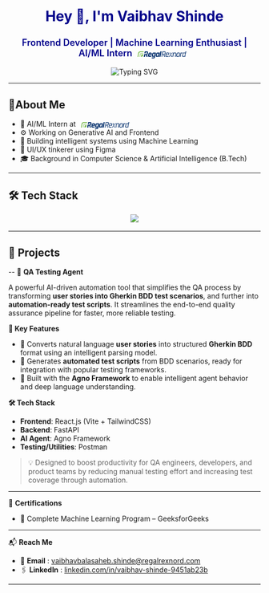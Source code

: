 <!-- GitHub Profile README: Vaibhav Shinde -->

<h1 align="center" style="color:#00008B;">Hey 👋, I'm Vaibhav Shinde</h1>

<h3 align="center" style="font-size: 18px; font-weight: 600; color: #00008B;">
  Frontend Developer | Machine Learning Enthusiast | AI/ML Intern  <img src="/RRX_Logo_Regal_Rexnord_TM_RGB.png" height="14" style="vertical-align: middle; position: relative; top: 2px; margin: 0 6px; border-radius: 4px;" />
</h3>


<p align="center">
  <img src="https://readme-typing-svg.herokuapp.com?font=Fira+Code&weight=500&pause=1000&color=228B22&center=true&vCenter=true&width=435&lines=AI+%2F+ML+Intern+%40+RegalRexnord;Frontend+Developer;+Machine+Learning+Enthusiast" alt="Typing SVG" />
</p>

---

## 🌟About Me

- 🤖 AI/ML Intern at <img src="/RRX_Logo_Regal_Rexnord_TM_RGB.png" height="14" style="vertical-align: middle; position: relative; top: 2px; margin: 0 6px; border-radius: 4px;" />
- ⚙️ Working on Generative AI and Frontend
- 🧠 Building intelligent systems using Machine Learning
- 🎨 UI/UX tinkerer using Figma
- 🎓 Background in Computer Science & Artificial Intelligence (B.Tech)

---

## 🛠️ Tech Stack

<p align="center">
  <a href="https://skillicons.dev">
    <img src="https://skillicons.dev/icons?i=java,cpp,js,py,react,vite,tailwind,css,html,spring,nodejs,postman,git,github,fastapi,figma,mongodb,mysql,sklearn" />
  </a>
</p>

---

## 🚀 Projects

--
🧠 **QA Testing Agent**

A powerful AI-driven automation tool that simplifies the QA process by transforming **user stories into Gherkin BDD test scenarios**, and further into **automation-ready test scripts**. It streamlines the end-to-end quality assurance pipeline for faster, more reliable testing.

**🔧 Key Features**
- 📝 Converts natural language **user stories** into structured **Gherkin BDD** format using an intelligent parsing model.
- 🧪 Generates **automated test scripts** from BDD scenarios, ready for integration with popular testing frameworks.
- 🤖 Built with the **Agno Framework** to enable intelligent agent behavior and deep language understanding.

**🛠️ Tech Stack**
- **Frontend**: React.js (Vite + TailwindCSS)
- **Backend**: FastAPI
- **AI Agent**: Agno Framework
- **Testing/Utilities**: Postman

> 💡 Designed to boost productivity for QA engineers, developers, and product teams by reducing manual testing effort and increasing test coverage through automation.




---

📜 **Certifications**

- 🧠 Complete Machine Learning Program – GeeksforGeeks

---

📬 **Reach Me**

- 📧 **Email** : [vaibhavbalasaheb.shinde@regalrexnord.com](mailto:vaibhavbalasaheb.shinde@regalrexnord.com)
- 🖇️ **LinkedIn** : [linkedin.com/in/vaibhav-shinde-9451ab23b](https://linkedin.com/in/vaibhav-shinde-9451ab23b)

---
